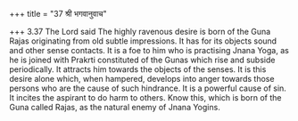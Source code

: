 +++
title = "37 श्री भगवानुवाच"

+++
3.37 The Lord said The highly ravenous desire is born of the Guna Rajas
originating from old subtle impressions. It has for its objects sound
and other sense contacts. It is a foe to him who is practising Jnana
Yoga, as he is joined with Prakrti constituted of the Gunas which rise
and subside periodically. It attracts him towards the objects of the
senses. It is this desire alone which, when hampered, develops into
anger towards those persons who are the cause of such hindrance. It is a
powerful cause of sin. It incites the aspirant to do harm to others.
Know this, which is born of the Guna called Rajas, as the natural enemy
of Jnana Yogins.
